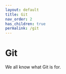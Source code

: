 ```yaml
---
layout: default
title: Git
nav_order: 2
has_children: true
permalink: /git
---
```


# Git
We all know what Git is for.